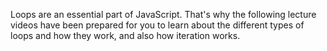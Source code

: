 Loops are an essential part of JavaScript. That's why the following lecture videos have been prepared for you to learn about the different types of loops and how they work, and also how iteration works.